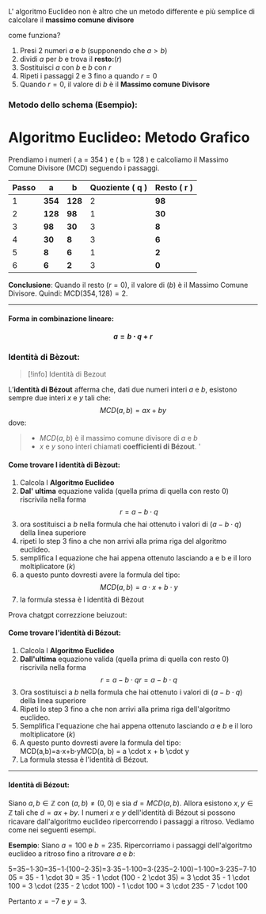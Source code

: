 L' algoritmo Euclideo non è altro che un metodo differente e più semplice di calcolare il **massimo comune** **divisore** 

come funziona?
1. Presi 2 numeri $a$ e $b$ (supponendo che $a>b$)
2. dividi $a$ per $b$  e trova il **resto:**($r$)
3. Sostituisci $a$ con $b$ e $b$ con $r$
4. Ripeti i passaggi 2 e 3 fino a quando $r=0$
5. Quando $r=0$, il valore di $b$ è il **Massimo comune Divisore**

### Metodo dello schema (Esempio):
# Algoritmo Euclideo: Metodo Grafico

Prendiamo i numeri \( a = 354 \) e \( b = 128 \) e calcoliamo il Massimo Comune Divisore (MCD) seguendo i passaggi.

| Passo | a       | b       | Quoziente ( q ) | Resto ( r ) |
| ----- | ------- | ------- | --------------- | ----------- |
| 1     | **354** | **128** | 2               | **98**      |
| 2     | **128** | **98**  | 1               | **30**      |
| 3     | **98**  | **30**  | 3               | **8**       |
| 4     | **30**  | **8**   | 3               | **6**       |
| 5     | **8**   | **6**   | 1               | **2**       |
| 6     | **6**   | **2**   | 3               | **0**       |

**Conclusione**: Quando il resto $( r = 0 )$, il valore di $( b )$ è il Massimo Comune Divisore. Quindi:     $\text{MCD}(354, 128) = 2.$

---
#### **Forma in combinazione lineare:**
**$$a=b⋅q+r$$**
### Identità di Bèzout:
> [!info] Identità di Bezout
> 
L’**identità di Bézout** afferma che, dati due numeri interi $a$ e $b$, esistono sempre due interi $x$ e $y$ tali che:
$$MCD(a,b)=ax+by$$
dove:
> - $MCD(a,b)$ è il massimo comune divisore di $a$ e $b$
> - $x$ e $y$ sono interi chiamati **coefficienti di Bézout**.
'

#### Come trovare l identità di Bèzout:
1. Calcola l **Algoritmo Euclideo**
2. **Dal' ultima** equazione valida (quella prima di quella con resto 0) riscrivila nella forma $$r=a-b\cdot q$$
3. ora sostituisci a $b$ nella formula che hai ottenuto i valori di $(a-b\cdot q)$ della linea superiore
4. ripeti lo step 3 fino a che non arrivi alla prima riga del algoritmo euclideo.
5. semplifica l equazione che hai appena ottenuto lasciando a e b  e il loro moltiplicatore $(k)$ 
6. a questo punto dovresti avere la formula del tipo: $$MCD(a,b)=a\cdot x+b\cdot y$$
7. la formula stessa è l identità di Bèzout




Prova chatgpt correzzione beiuzout:

#### Come trovare l'identità di Bézout:

1. Calcola l **Algoritmo Euclideo**
2. **Dall'ultima** equazione valida (quella prima di quella con resto 0) riscrivila nella forma $$r=a−b⋅qr = a - b \cdot q$$
3. Ora sostituisci a $b$ nella formula che hai ottenuto i valori di $(a - b \cdot q)$ della linea superiore
4. Ripeti lo step 3 fino a che non arrivi alla prima riga dell'algoritmo euclideo.
5. Semplifica l'equazione che hai appena ottenuto lasciando $a$ e $b$ e il loro moltiplicatore $(k)$
6. A questo punto dovresti avere la formula del tipo: MCD(a,b)=a⋅x+b⋅yMCD(a, b) = a \cdot x + b \cdot y
7. La formula stessa è l'identità di Bézout.

---

#### Identità di Bézout:

Siano $a, b \in \mathbb{Z}$ con $(a, b) \neq (0, 0)$ e sia $d = MCD(a, b)$. Allora esistono $x, y \in \mathbb{Z}$ tali che $d = ax + by$. I numeri $x$ e $y$ dell'identità di Bézout si possono ricavare dall'algoritmo euclideo ripercorrendo i passaggi a ritroso. Vediamo come nei seguenti esempi.

**Esempio**: Siano $a = 100$ e $b = 235$. Ripercorriamo i passaggi dell'algoritmo euclideo a ritroso fino a ritrovare $a$ e $b$:

5=35−1⋅30=35−1⋅(100−2⋅35)=3⋅35−1⋅100=3⋅(235−2⋅100)−1⋅100=3⋅235−7⋅1005 = 35 - 1 \cdot 30 = 35 - 1 \cdot (100 - 2 \cdot 35) = 3 \cdot 35 - 1 \cdot 100 = 3 \cdot (235 - 2 \cdot 100) - 1 \cdot 100 = 3 \cdot 235 - 7 \cdot 100

Pertanto $x = -7$ e $y = 3$.